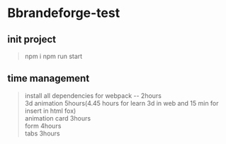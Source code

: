 # Bbrandeforge-test

## init project
> npm i
> npm run start
## time management
> install all dependencies for webpack -- 2hours  
> 3d animation 5hours(4.45 hours for learn 3d in web and 15 min for insert in html fox)  
> animation card 3hours  
> form 4hours  
> tabs 3hours
